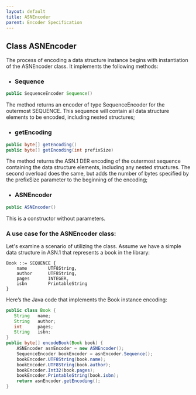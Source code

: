 ```yaml
---
layout: default
title: ASNEncoder
parent: Encoder Specification
---
```


## Class ASNEncoder

The process of encoding a data structure instance begins with instantiation of the <span class="datatype">ASNEncoder</span> class. It implements the following methods:

- ### <span class="method">Sequence</span>  
```java
public SequenceEncoder Sequence()
```
The method returns an encoder of type SequenceEncoder for the outermost SEQUENCE. This sequence will contain all data structure elements to be encoded, including nested structures;

- ### <span class="method">getEncoding</span>  
```java
public byte[] getEncoding()
public byte[] getEncoding(int prefixSize)
```
The method returns the ASN.1 DER encoding of the outermost sequence containing the data structure elements, including any nested structures. The second overload does the same, but adds the number of bytes specified by the prefixSize parameter to the beginning of the encoding;

- ### <span class="method">ASNEncoder</span>  
```java
public ASNEncoder()
```
This is a constructor without parameters.

### A use case for the ASNEncoder class:

Let's examine a scenario of utilizing the class. Assume we have a simple data structure in ASN.1 that represents a book in the library:
```
Book ::= SEQUENCE {
	name		UTF8String,
	author		UTF8String,
	pages		INTEGER,
	isbn		PrintableString
}
```
Here’s the Java code that implements the Book instance encoding:

```java
public class Book {
   String	name;
   String	author;
   int		pages;
   String	isbn;
}
public byte[] encodeBook(Book book) {
	ASNEncoder asnEncoder = new ASNEncoder();
	SequenceEncoder bookEncoder = asnEncoder.Sequence();		
	bookEncoder.UTF8String(book.name);
	bookEncoder.UTF8String(book.author);
	bookEncoder.Int32(book.pages);
	bookEncoder.PrintableString(book.isbn);		
	return asnEncoder.getEncoding();
}
```